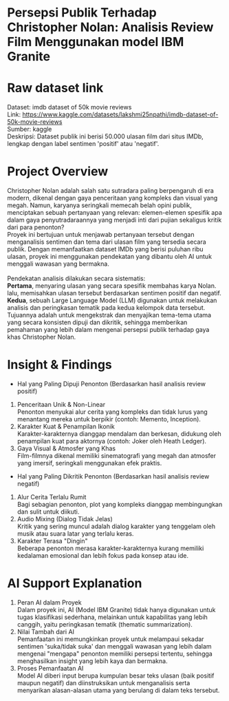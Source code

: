# Persepsi Publik Terhadap Christopher Nolan: Analisis Review Film Menggunakan model IBM Granite
# Raw dataset link
Dataset: imdb dataset of 50k movie reviews <br/>
Link: https://www.kaggle.com/datasets/lakshmi25npathi/imdb-dataset-of-50k-movie-reviews <br/>
Sumber: kaggle <br/>
Deskripsi: Dataset publik ini berisi 50.000 ulasan film dari situs IMDb, lengkap dengan label sentimen 'positif' atau 'negatif'.
# Project Overview
Christopher Nolan adalah salah satu sutradara paling berpengaruh di era modern, dikenal dengan gaya penceritaan yang kompleks dan visual yang megah. Namun, karyanya seringkali memecah belah opini publik, menciptakan sebuah pertanyaan yang relevan: elemen-elemen spesifik apa dalam gaya penyutradaraannya yang menjadi inti dari pujian sekaligus kritik dari para penonton? <br/>
Proyek ini bertujuan untuk menjawab pertanyaan tersebut dengan menganalisis sentimen dan tema dari ulasan film yang tersedia secara publik. Dengan memanfaatkan dataset IMDb yang berisi puluhan ribu ulasan, proyek ini menggunakan pendekatan yang dibantu oleh AI untuk menggali wawasan yang bermakna. <br/><br/>
Pendekatan analisis dilakukan secara sistematis:<br/>
<b>Pertama</b>, menyaring ulasan yang secara spesifik membahas karya Nolan. lalu, memisahkan ulasan tersebut berdasarkan sentimen positif dan negatif.<br/>
<b>Kedua</b>, sebuah Large Language Model (LLM) digunakan untuk melakukan analisis dan peringkasan tematik pada kedua kelompok data tersebut. Tujuannya adalah untuk mengekstrak dan menyajikan tema-tema utama yang secara konsisten dipuji dan dikritik, sehingga memberikan pemahaman yang lebih dalam mengenai persepsi publik terhadap gaya khas Christopher Nolan.
# Insight & Findings
- Hal yang Paling Dipuji Penonton (Berdasarkan hasil analisis review positif) <br/>
1. Penceritaan Unik & Non-Linear <br/>
Penonton menyukai alur cerita yang kompleks dan tidak lurus yang menantang mereka untuk berpikir (contoh: Memento, Inception). <br/>
2. Karakter Kuat & Penampilan Ikonik <br/>
Karakter-karakternya dianggap mendalam dan berkesan, didukung oleh penampilan kuat para aktornya (contoh: Joker oleh Heath Ledger). <br/>
3. Gaya Visual & Atmosfer yang Khas <br/>
Film-filmnya dikenal memiliki sinematografi yang megah dan atmosfer yang imersif, seringkali menggunakan efek praktis. <br/>

- Hal yang Paling Dikritik Penonton (Berdasarkan hasil analisis review negatif) <br/>
1. Alur Cerita Terlalu Rumit <br/>
Bagi sebagian penonton, plot yang kompleks dianggap membingungkan dan sulit untuk diikuti. <br/>
2. Audio Mixing (Dialog Tidak Jelas) <br/>
Kritik yang sering muncul adalah dialog karakter yang tenggelam oleh musik atau suara latar yang terlalu keras. <br/>
3. Karakter Terasa "Dingin" <br/>
Beberapa penonton merasa karakter-karakternya kurang memiliki kedalaman emosional dan lebih fokus pada konsep atau ide.<br/>
# AI Support Explanation
1. Peran AI dalam Proyek <br/>
Dalam proyek ini, AI (Model IBM Granite) tidak hanya digunakan untuk tugas klasifikasi sederhana, melainkan untuk kapabilitas yang lebih canggih, yaitu peringkasan tematik (thematic summarization). <br/>
2. Nilai Tambah dari AI <br/>
Pemanfaatan ini memungkinkan proyek untuk melampaui sekadar sentimen 'suka/tidak suka' dan menggali wawasan yang lebih dalam mengenai "mengapa" penonton memiliki persepsi tertentu, sehingga menghasilkan insight yang lebih kaya dan bermakna. <br/>
3. Proses Pemanfaatan AI <br/>
Model AI diberi input berupa kumpulan besar teks ulasan (baik positif maupun negatif) dan diinstruksikan untuk menganalisis serta menyarikan alasan-alasan utama yang berulang di dalam teks tersebut. <br/>

